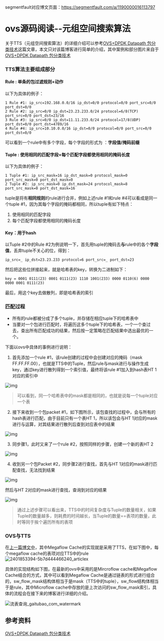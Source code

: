  segmentfault对应博文页面：https://segmentfault.com/a/1190000016113797
 
 
# ovs源码阅读--元组空间搜索算法

关于TTS（元组空间搜索算法）的详细介绍可以参考[OVS+DPDK Datapath 包分类技术](https://www.cnblogs.com/neooelric/p/7160222.html)这篇文章，本文只对该篇博客进行简单的介绍，其中案例和部分图片来自于[OVS+DPDK Datapath 包分类技术](https://www.cnblogs.com/neooelric/p/7160222.html)

### TTS算法主要组成部分

#### **Rule** : 单条的包过滤规则+动作

以下为具体的例子：

```
1 Rule #1: ip_src=192.168.0.0/16 ip_dst=0/0 protocol=0/0 port_src=0/0 port_dst=0/0
2 Rule #2: ip_src=0/0 ip_dst=23.23.233.0/24 protocol=6/8(TCP) port_src=0/0 port_dst=23/16 
3 Rule #3: ip_src=0/0 ip_dst=11.11.233.0/24 protocol=17/8(UDP) port_dst=0/0 port_dst=4789/16
4 Rule #4: ip_src=10.10.0.0/16 ip_dst=0/0 protocol=0/0 port_src=0/0 port_dst=0/0
```

可以看到一个rule中有多个字段，每个字段的形式为 ：**字段值/掩码前缀**



#### Tuple : 使用相同的匹配字段+每个匹配字段都使用相同的掩码长度

以下为具体的例子：

```
1 Tuple #1: ip_src_mask=16 ip_dst_mask=0 protocol_mask=0 port_src_mask=0 port_dst_mask=0
2 Tuple #2: ip_src_mask=0 ip_dst_mask=24 protocol_mask=8 port_src_mask=0 port_dst_mask=16
```

tuple是将有**相同规则**的rule进行合并，例如上述rule #1和rule #4可以看成是同一个tuple #1，因为其每个字段的掩码都相同，所以tuple有如下特点：

1. 使用相同的匹配字段
2. 每个匹配字段都使用相同的掩码长度



#### **Key**：用于hash

以Tuple #2中的Rule #2为例说明一下，首先用tuple的掩码去**与**rule中的各个**字段值**，丢弃tuple不关心的位，得到：

```
ip_src=_ ip_dst=23.23.233 protocol=6 port_src=_ port_dst=23
```

然后把这些位拼接起来，就是哈希表的key，转换为二进制如下：

```
key = 0001 0111(23) 0001 0111(23) 1110 1001(233) 0000 0110(6) 0000 0000 0001 0111(23)
```

最后，用这个key去做散列，即是哈希表的索引



### 匹配过程

- 所有的rule都被分成了多个tuple，并存储在相应tuple下的哈希表中
- 当要对一个包进行匹配时，将遍历这多个tuple下的哈希表，一个一个查过去，查出所有匹配成功的结果，然后按一定策略在匹配结果中选出最优的一个。

下面以ovs中具体的事例进行说明：

1. 首先添加一个rule #1，该rule创建的过程中会创建对应的掩码（mask FF.FF.FF.00），也就是TTS中的Tuple，然后rule与mask进行与操作生成key，通过key进行散列得到一个索引值，最终将该rule #1加入到hash表HT 1对应的索引中

![img](https://ws3.sinaimg.cn/large/006tNbRwly1fuitscx51rj30gy03f0sw.jpg)

> 可以看到，同一个哈希表中的mask都是相同的，也就是说每一个tuple对应一个表

2. 接下来收到一个包packet #1，如下图所示，该包查找的过程中，会与所有的hash表进行匹配，由于目前只有一个表HT 1，所以该包会与HT 1对应的mask进行与运算，对其结果进行散列后查到对应表中的结果

![img](https://ws2.sinaimg.cn/large/006tNbRwly1fuitsbsbnuj30gy03k74g.jpg)

3. 同步骤1，此时又来了一个rule #2，按照同样的步骤，创建一个新的表HT 2

![img](https://ws1.sinaimg.cn/large/006tNbRwly1fuitscfljtj30gy04rjro.jpg)

4. 收到另一个包Packet #2，同步骤2进行查找，首先与HT 1对应的mask进行匹配查找，无法找到结果

![img](https://ws1.sinaimg.cn/large/006tNbRwly1fuitse9rljj30gy04tjrp.jpg)

然后与HT 2对应的mask进行查找，查询到对应的结果

![img](https://ws2.sinaimg.cn/large/006tNbRwly1fuitsdsv9bj30gy04rq39.jpg)

> 通过上述步骤可以看出来，TTS中的时间复杂度与Tuple的数量相关，如果Tuple的数量越多，则耗费的时间越长，当Tuple的数量==表项的数量，此时等同于挨个遍历所有的表项



### OVS与TTS

在[上一篇博文中](https://segmentfault.com/a/1190000016112493)，其中Megaflow Cache的实现就是采用了TTS，在如下图中，每个megaflow cache的表项对应TTS中的rule![2401853394-5b7d444466240_articlex](https://ws3.sinaimg.cn/large/006tNbRwly1fuitwsie0uj30m80c2af0.jpg)



具体的实现结构如下图，在最新的ovs中采用的是Mircroflow cache和Megaflow Cache结合的方式，其中可以看到Megaflow Cache是通过链表的形式进行组合的，sw_flow_mask结构体相当于是mask（TTS中的tuple），sw_flow结构体相当于是rule，其中Microflow cache中存放的是上次访问的sw_flow_mask索引，具体的流程会在接下来的博客进行详细的介绍。

![流表查询_gaitubao_com_watermark](https://ws3.sinaimg.cn/large/006tNbRwly1fuitr3wr6oj31ia0w4tcs.jpg) 



## 参考资料

[OVS+DPDK Datapath 包分类技术](https://www.cnblogs.com/neooelric/p/7160222.html)
